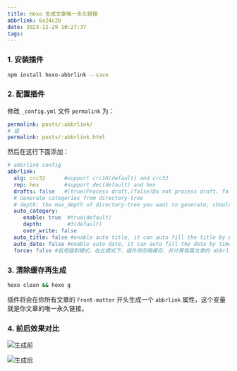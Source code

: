 ```yaml
---
title: Hexo 生成文章唯一永久链接
abbrlink: 6a24c2b
date: 2023-12-29 10:27:37
tags:
---
```



### 1. 安装插件
    
```bash
npm install hexo-abbrlink --save
```

### 2. 配置插件

修改 `_config.yml` 文件 `permalink` 为：

```yml
permalink: posts/:abbrlink/ 
# 或
permalink: posts/:abbrlink.html
```

然后在这行下面添加：

```yml
# abbrlink config
abbrlink:
  alg: crc32      #support crc16(default) and crc32
  rep: hex        #support dec(default) and hex
  drafts: false   #(true)Process draft,(false)Do not process draft. false(default) 
  # Generate categories from directory-tree
  # depth: the max_depth of directory-tree you want to generate, should > 0
  auto_category:
     enable: true  #true(default)
     depth:        #3(default)
     over_write: false 
  auto_title: false #enable auto title, it can auto fill the title by path
  auto_date: false #enable auto date, it can auto fill the date by time today
  force: false #启用强制模式，在此模式下，插件将忽略缓存，并计算每篇文章的 abbrlink，即使它已经有了 abbrlink。这只会更新 abbrlink，而不会更新其他前置变量。
```

### 3. 清除缓存再生成
```bash
hexo clean && hexo g
```
插件将会在你所有文章的 `Front-matter` 开头生成一个 `abbrlink` 属性，这个变量就是你文章的唯一永久链接。

### 4. 前后效果对比

![生成前](default-link.webp)

![生成后](abbrlink.webp)
